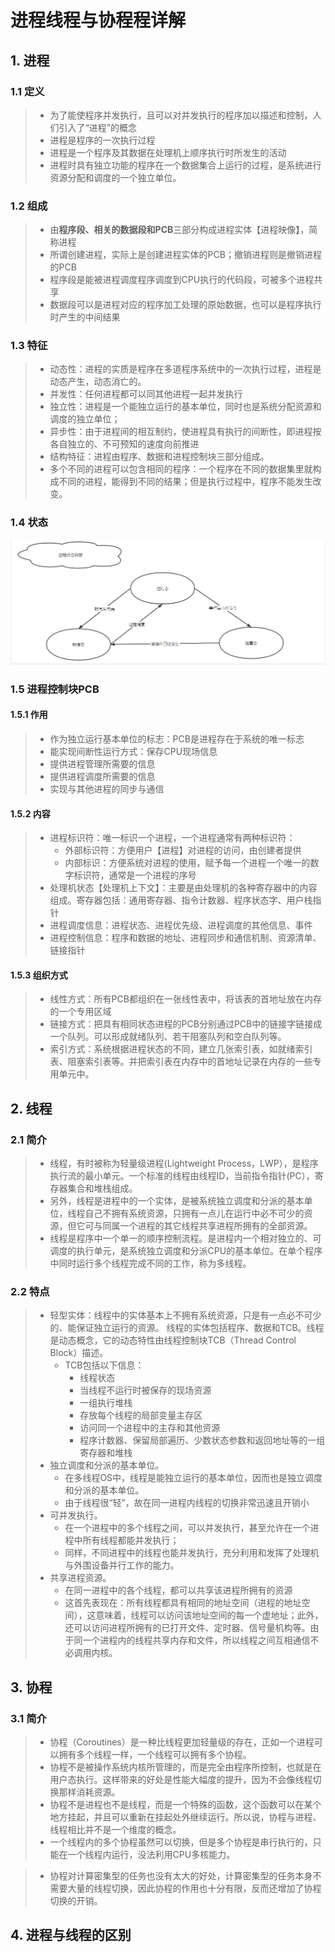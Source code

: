 # 进程线程与协程程详解

## 1. 进程

### 1.1 定义

> * 为了能使程序并发执行，且可以对并发执行的程序加以描述和控制，人们引入了“进程”的概念
> * 进程是程序的一次执行过程
> * 进程是一个程序及其数据在处理机上顺序执行时所发生的活动
> * 进程时具有独立功能的程序在一个数据集合上运行的过程，是系统进行资源分配和调度的一个独立单位。



### 1.2 组成

> * 由**程序段、相关的数据段和PCB**三部分构成进程实体【进程映像】，简称进程
> * 所谓创建进程，实际上是创建进程实体的PCB；撤销进程则是撤销进程的PCB
> * 程序段是能被进程调度程序调度到CPU执行的代码段，可被多个进程共享
> * 数据段可以是进程对应的程序加工处理的原始数据，也可以是程序执行时产生的中间结果



### 1.3 特征

> * 动态性：进程的实质是程序在多道程序系统中的一次执行过程，进程是动态产生，动态消亡的。 
> * 并发性：任何进程都可以同其他进程一起并发执行 
> * 独立性：进程是一个能独立运行的基本单位，同时也是系统分配资源和调度的独立单位； 
> * 异步性：由于进程间的相互制约，使进程具有执行的间断性，即进程按各自独立的、不可预知的速度向前推进 
> * 结构特征：进程由程序、数据和进程控制块三部分组成。
> * 多个不同的进程可以包含相同的程序：一个程序在不同的数据集里就构成不同的进程，能得到不同的结果；但是执行过程中，程序不能发生改变。



### 1.4 状态

![1626959051961](resource/1626959051961.png)



### 1.5 进程控制块PCB

#### 1.5.1 作用

> * 作为独立运行基本单位的标志：PCB是进程存在于系统的唯一标志
> * 能实现间断性运行方式：保存CPU现场信息
> * 提供进程管理所需要的信息
> * 提供进程调度所需要的信息
> * 实现与其他进程的同步与通信

#### 1.5.2 内容

> * 进程标识符：唯一标识一个进程，一个进程通常有两种标识符：
>   * 外部标识符：方便用户【进程】对进程的访问，由创建者提供
>   * 内部标识：方便系统对进程的使用，赋予每一个进程一个唯一的数字标识符，通常是一个进程的序号
> * 处理机状态【处理机上下文】：主要是由处理机的各种寄存器中的内容组成。寄存器包括：通用寄存器、指令计数器、程序状态字、用户栈指针
> * 进程调度信息：进程状态、进程优先级、进程调度的其他信息、事件
> * 进程控制信息：程序和数据的地址、进程同步和通信机制、资源清单、链接指针

#### 1.5.3 组织方式

> * 线性方式：所有PCB都组织在一张线性表中，将该表的首地址放在内存的一个专用区域
> * 链接方式：把具有相同状态进程的PCB分别通过PCB中的链接字链接成一个队列。可以形成就绪队列、若干阻塞队列和空白队列等。
> * 索引方式：系统根据进程状态的不同，建立几张索引表，如就绪索引表、阻塞索引表等。并把索引表在内存中的首地址记录在内存的一些专用单元中。



## 2. 线程

### 2.1 简介

> * 线程，有时被称为轻量级进程(Lightweight Process，LWP），是程序执行流的最小单元。一个标准的线程由线程ID，当前指令指针(PC），寄存器集合和堆栈组成。
> * 另外，线程是进程中的一个实体，是被系统独立调度和分派的基本单位，线程自己不拥有系统资源，只拥有一点儿在运行中必不可少的资源，但它可与同属一个进程的其它线程共享进程所拥有的全部资源。
> * 线程是程序中一个单一的顺序控制流程。是进程内一个相对独立的、可调度的执行单元，是系统独立调度和分派CPU的基本单位。在单个程序中同时运行多个线程完成不同的工作，称为多线程。



### 2.2 特点

> * 轻型实体：线程中的实体基本上不拥有系统资源，只是有一点必不可少的、能保证独立运行的资源。 
>   线程的实体包括程序、数据和TCB。线程是动态概念，它的动态特性由线程控制块TCB（Thread Control Block）描述。
>   * TCB包括以下信息： 
>     * 线程状态
>     * 当线程不运行时被保存的现场资源
>     * 一组执行堆栈
>     * 存放每个线程的局部变量主存区
>     * 访问同一个进程中的主存和其他资源
>     * 程序计数器、保留局部遍历、少数状态参数和返回地址等的一组寄存器和堆栈
> * 独立调度和分派的基本单位。
>   * 在多线程OS中，线程是能独立运行的基本单位，因而也是独立调度和分派的基本单位。
>   * 由于线程很“轻”，故在同一进程内线程的切换非常迅速且开销小
> * 可并发执行。
>   * 在一个进程中的多个线程之间，可以并发执行，甚至允许在一个进程中所有线程都能并发执行；
>   * 同样，不同进程中的线程也能并发执行，充分利用和发挥了处理机与外围设备并行工作的能力。 
> * 共享进程资源。
>   * 在同一进程中的各个线程，都可以共享该进程所拥有的资源
>   * 这首先表现在：所有线程都具有相同的地址空间（进程的地址空间），这意味着，线程可以访问该地址空间的每一个虚地址；此外，还可以访问进程所拥有的已打开文件、定时器、信号量机构等。由于同一个进程内的线程共享内存和文件，所以线程之间互相通信不必调用内核。



## 3. 协程

### 3.1 简介

> * 协程（Coroutines）是一种比线程更加轻量级的存在，正如一个进程可以拥有多个线程一样，一个线程可以拥有多个协程。
> * 协程不是被操作系统内核所管理的，而是完全由程序所控制，也就是在用户态执行。这样带来的好处是性能大幅度的提升，因为不会像线程切换那样消耗资源。
> * 协程不是进程也不是线程，而是一个特殊的函数，这个函数可以在某个地方挂起，并且可以重新在挂起处外继续运行。所以说，协程与进程、线程相比并不是一个维度的概念。
> * 一个线程内的多个协程虽然可以切换，但是多个协程是串行执行的，只能在一个线程内运行，没法利用CPU多核能力。

> * 协程对计算密集型的任务也没有太大的好处，计算密集型的任务本身不需要大量的线程切换，因此协程的作用也十分有限，反而还增加了协程切换的开销。



## 4. 进程与线程的区别

> 